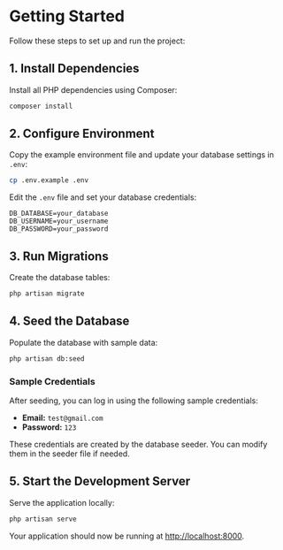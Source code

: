 # Getting Started

Follow these steps to set up and run the project:

## 1. Install Dependencies

Install all PHP dependencies using Composer:

```bash
composer install
```

## 2. Configure Environment

Copy the example environment file and update your database settings in `.env`:

```bash
cp .env.example .env
```

Edit the `.env` file and set your database credentials:

```
DB_DATABASE=your_database
DB_USERNAME=your_username
DB_PASSWORD=your_password
```

## 3. Run Migrations

Create the database tables:

```bash
php artisan migrate
```

## 4. Seed the Database

Populate the database with sample data:

```bash
php artisan db:seed
```

### Sample Credentials

After seeding, you can log in using the following sample credentials:

-   **Email:** `test@gmail.com`
-   **Password:** `123`

These credentials are created by the database seeder. You can modify them in the seeder file if needed.

## 5. Start the Development Server

Serve the application locally:

```bash
php artisan serve
```

Your application should now be running at [http://localhost:8000](http://localhost:8000).
